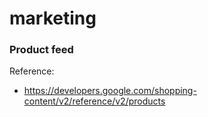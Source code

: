 # marketing


### Product feed
Reference:
- https://developers.google.com/shopping-content/v2/reference/v2/products
